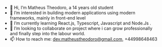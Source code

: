 - 👋 Hi, I’m Matheus  Theodoro, a 14 years old student
- 👀 I’m interested in building modern applications using modern frameworks, mainly in front-end level
- 🌱 I’m currently learning React.js, Typescript, Javascript and Node.Js .
- 💞️ I’m looking to collaborate on project where i can grow professionally and finally step into the labour world.
- 📫 How to reach me: dev.matheustheodoro@gmail.com, +44998648463

